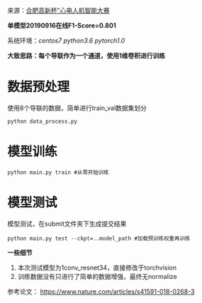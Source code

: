 来源：[合肥高新杯"心电人机智能大赛](https://tianchi.aliyun.com/competition/entrance/231754/introduction)

**单模型20190916在线F1-Score=0.801**

系统环境：*centos7 python3.6 pytorch1.0*

**大致思路：每个导联作为一个通道，使用1维卷积进行训练**

# 数据预处理
使用8个导联的数据，简单进行train_val数据集划分
```shell
python data_process.py
```

# 模型训练
```shell
python main.py train #从零开始训练
```

# 模型测试
模型测试，在submit文件夹下生成提交结果
```shell
python main.py test --ckpt=..model_path #加载预训练权重再训练
```

**一些细节**

 1. 本次测试模型为1conv_resnet34，直接修改于torchvision
 2. 训练数据没有只进行了简单的数据增强，最终无normalize


参考论文：
https://www.nature.com/articles/s41591-018-0268-3
